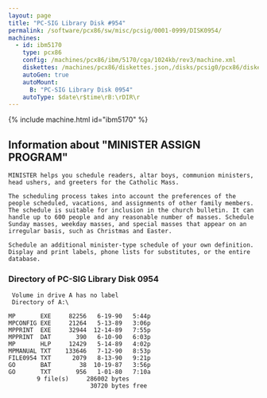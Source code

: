 ```yaml
---
layout: page
title: "PC-SIG Library Disk #954"
permalink: /software/pcx86/sw/misc/pcsig/0001-0999/DISK0954/
machines:
  - id: ibm5170
    type: pcx86
    config: /machines/pcx86/ibm/5170/cga/1024kb/rev3/machine.xml
    diskettes: /machines/pcx86/diskettes.json,/disks/pcsig0/pcx86/diskettes.json
    autoGen: true
    autoMount:
      B: "PC-SIG Library Disk 0954"
    autoType: $date\r$time\rB:\rDIR\r
---
```


{% include machine.html id="ibm5170" %}

## Information about "MINISTER ASSIGN PROGRAM"

    MINISTER helps you schedule readers, altar boys, communion ministers,
    head ushers, and greeters for the Catholic Mass.
    
    The scheduling process takes into account the preferences of the
    people scheduled, vacations, and assignments of other family members.
    The schedule is suitable for inclusion in the church bulletin. It can
    handle up to 600 people and any reasonable number of masses. Schedule
    Sunday masses, weekday masses, and special masses that appear on an
    irregular basis, such as Christmas and Easter.
    
    Schedule an additional minister-type schedule of your own definition.
    Display and print labels, phone lists for substitutes, or the entire
    database.

### Directory of PC-SIG Library Disk 0954

     Volume in drive A has no label
     Directory of A:\

    MP       EXE     82256   6-19-90   5:44p
    MPCONFIG EXE     21264   5-13-89   3:06p
    MPPRINT  EXE     32944  12-14-89   7:55p
    MPPRINT  DAT       390   6-10-90   6:03p
    MP       HLP     12429   5-14-89   4:02p
    MPMANUAL TXT    133646   7-12-90   8:53p
    FILE0954 TXT      2079   8-13-90   9:21p
    GO       BAT        38  10-19-87   3:56p
    GO       TXT       956   1-01-80   7:10a
            9 file(s)     286002 bytes
                           30720 bytes free
